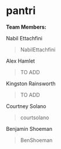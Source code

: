 # pantri

__Team Members:__

Nabil Ettachfini

> NabilEttachfini

Alex Hamlet

> TO ADD

Kingston Rainsworth

> TO ADD

Courtney Solano

> courtsolano

Benjamin Shoeman

> BenShoeman
